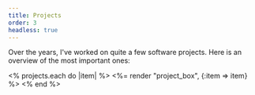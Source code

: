 ```yaml
---
title: Projects
order: 3
headless: true
---
```


Over the years, I've worked on quite a few software projects. Here is an overview of the most important ones:

<div id="projects">
<% projects.each do |item| %>
<%= render "project_box", {:item => item} %>
<% end %>
</div>
